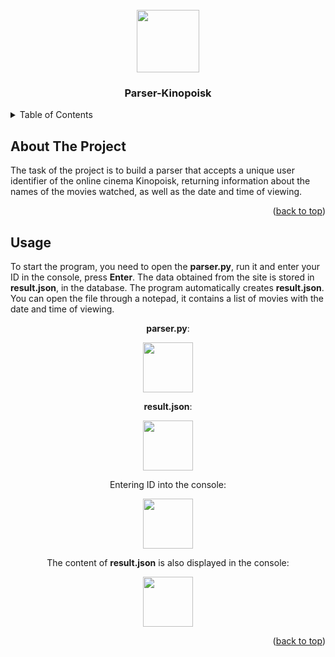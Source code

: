 <!-- PROJECT LOGO -->
<br />
<div id="header" align="center">
  <img src="https://media.giphy.com/media/M9gbBd9nbDrOTu1Mqx/giphy.gif" width="100"/>
</div>
  <h3 align="center">Parser-Kinopoisk</h3>


<!-- TABLE OF CONTENTS -->
<details>
  <summary>Table of Contents</summary>
  <ol>
    <li>
      <a href="#about-the-project">About The Project</a>
      <ul>
        <li><a href="#built-with">Built With</a></li>
      </ul>
    </li>
    <li>
      <a href="#getting-started">Getting Started</a>
      <ul>
        <li><a href="#prerequisites">Prerequisites</a></li>
        <li><a href="#installation">Installation</a></li>
      </ul>
    </li>
    <li><a href="#usage">Usage</a></li>
  </ol>
</details>



<!-- ABOUT THE PROJECT -->
## About The Project


The task of the project is to build a parser that accepts a unique user identifier of the online cinema Kinopoisk, returning information about the names of the movies watched, as well as the date and time of viewing.


<p align="right">(<a href="#readme-top">back to top</a>)</p>






<!-- GETTING STARTED -->

<!-- USAGE EXAMPLES -->
## Usage

To start the program, you need to open the __parser.py__, run it and enter your ID in the console, press __Enter__. The data obtained from the site is stored in __result.json__, in the database. The program automatically creates **result.json**. You can open the file through a notepad, it contains a list of movies with the date and time of viewing.

<div align="center">

__parser.py__:
<div id="header" align="center">
  <img src="[Parser](https://github.com/DiKoshA3/Screenshots.git/photo_2024-12-18_21-19-34.jpg "Optional title")" width="80" height="80">

__result.json__:
 <div id="header" align="center">
  <img src="[Parser](https://github.com/DiKoshA3/Screenshots.git/photo_2024-12-18_21-50-29.jpg "Optional title")" width="80" height="80">

Entering ID into the console:
<div id="header" align="center">
  <img src="[Parser](https://github.com/DiKoshA3/Screenshots.git/photo_2024-12-18_21-53-35.jpg "Optional title")" width="80" height="80">

The content of __result.json__ is also displayed in the console:
 <div id="header" align="center">
  <img src=(Parser/photo_2024-12-18_21-55-12.jpg?raw=true "Optional title") width="80" height="80">


<p align="right">(<a href="#readme-top">back to top</a>)</p>

 
    

